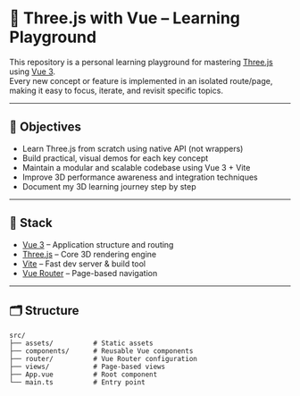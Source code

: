 # 🎯 Three.js with Vue – Learning Playground

This repository is a personal learning playground for mastering [Three.js](https://threejs.org/) using [Vue 3](https://vuejs.org/).  
Every new concept or feature is implemented in an isolated route/page, making it easy to focus, iterate, and revisit specific topics.

---

## 🧠 Objectives

- Learn Three.js from scratch using native API (not wrappers)
- Build practical, visual demos for each key concept
- Maintain a modular and scalable codebase using Vue 3 + Vite
- Improve 3D performance awareness and integration techniques
- Document my 3D learning journey step by step

---

## 🧱 Stack

- [Vue 3](https://vuejs.org/) – Application structure and routing
- [Three.js](https://threejs.org/) – Core 3D rendering engine
- [Vite](https://vitejs.dev/) – Fast dev server & build tool
- [Vue Router](https://router.vuejs.org/) – Page-based navigation

---

## 🗂️ Structure

```
src/
├── assets/          # Static assets
├── components/      # Reusable Vue components
├── router/          # Vue Router configuration
├── views/           # Page-based views
├── App.vue          # Root component
└── main.ts          # Entry point
```
